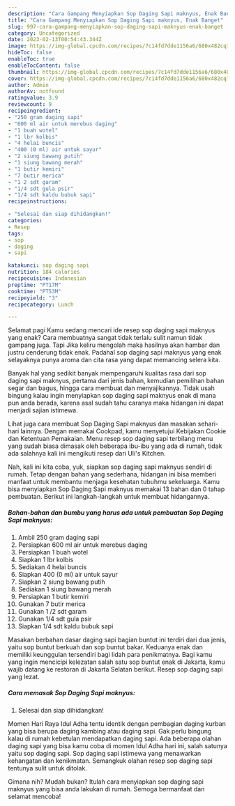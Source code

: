 ```yaml
---
description: "Cara Gampang Menyiapkan Sop Daging Sapi maknyus, Enak Banget"
title: "Cara Gampang Menyiapkan Sop Daging Sapi maknyus, Enak Banget"
slug: 997-cara-gampang-menyiapkan-sop-daging-sapi-maknyus-enak-banget
category: Uncategorized
date: 2023-02-13T00:54:43.344Z
image: https://img-global.cpcdn.com/recipes/7c14fd7dde1156a6/680x482cq70/sop-daging-sapi-maknyus-foto-resep-utama.jpg
hideToc: false
enableToc: true
enableTocContent: false
thumbnail: https://img-global.cpcdn.com/recipes/7c14fd7dde1156a6/680x482cq70/sop-daging-sapi-maknyus-foto-resep-utama.jpg
cover: https://img-global.cpcdn.com/recipes/7c14fd7dde1156a6/680x482cq70/sop-daging-sapi-maknyus-foto-resep-utama.jpg
author: Admin
authorAv: notfound
ratingvalue: 3.9
reviewcount: 9
recipeingredient:
- "250 gram daging sapi"
- "600 ml air untuk merebus daging"
- "1 buah wotel"
- "1 lbr kolbis"
- "4 helai buncis"
- "400 (0 ml) air untuk sayur"
- "2 siung bawang putih"
- "1 siung bawang merah"
- "1 butir kemiri"
- "7 butir merica"
- "1 2 sdt garam"
- "1/4 sdt gula psir"
- "1/4 sdt kaldu bubuk sapi"
recipeinstructions:

- "Selesai dan siap dihidangkan!"
categories:
- Resep
tags:
- sop
- daging
- sapi

katakunci: sop daging sapi 
nutrition: 184 calories
recipecuisine: Indonesian
preptime: "PT17M"
cooktime: "PT53M"
recipeyield: "3"
recipecategory: Lunch

---
```



Selamat pagi Kamu sedang mencari ide resep sop daging sapi maknyus yang enak? Cara membuatnya sangat tidak terlalu sulit namun tidak gampang juga. Tapi Jika keliru mengolah maka hasilnya akan hambar dan justru cenderung tidak enak. Padahal sop daging sapi maknyus yang enak selayaknya punya aroma dan cita rasa yang dapat memancing selera kita.


Banyak hal yang sedikit banyak mempengaruhi kualitas rasa dari sop daging sapi maknyus, pertama dari jenis bahan, kemudian pemilihan bahan segar dan bagus, hingga cara membuat dan menyajikannya. Tidak usah bingung kalau ingin menyiapkan sop daging sapi maknyus enak di mana pun anda berada, karena asal sudah tahu caranya maka hidangan ini dapat menjadi sajian istimewa.

Lihat juga cara membuat Sop Daging Sapi maknyus dan masakan sehari-hari lainnya. Dengan memakai Cookpad, kamu menyetujui Kebijakan Cookie dan Ketentuan Pemakaian. Menu resep sop daging sapi terbilang menu yang sudah biasa dimasak oleh beberapa ibu-ibu yang ada di rumah, tidak ada salahnya kali ini mengikuti resep dari Uli&#39;s Kitchen.


Nah, kali ini kita coba, yuk, siapkan sop daging sapi maknyus sendiri di rumah. Tetap dengan bahan yang sederhana, hidangan ini bisa memberi manfaat untuk membantu menjaga kesehatan tubuhmu sekeluarga. Kamu bisa menyiapkan Sop Daging Sapi maknyus memakai 13 bahan dan 0 tahap pembuatan. Berikut ini langkah-langkah untuk membuat hidangannya.

<!--inarticleads1-->

##### Bahan-bahan dan bumbu yang harus ada untuk pembuatan Sop Daging Sapi maknyus:

1. Ambil 250 gram daging sapi
1. Persiapkan 600 ml air untuk merebus daging
1. Persiapkan 1 buah wotel
1. Siapkan 1 lbr kolbis
1. Sediakan 4 helai buncis
1. Siapkan 400 (0 ml) air untuk sayur
1. Siapkan 2 siung bawang putih
1. Sediakan 1 siung bawang merah
1. Persiapkan 1 butir kemiri
1. Gunakan 7 butir merica
1. Gunakan 1 /2 sdt garam
1. Gunakan 1/4 sdt gula psir
1. Siapkan 1/4 sdt kaldu bubuk sapi


Masakan berbahan dasar daging sapi bagian buntut ini terdiri dari dua jenis, yaitu sop buntut berkuah dan sop buntut bakar. Keduanya enak dan memiliki keunggulan tersendiri bagi lidah para penikmatnya. Bagi kamu yang ingin mencicipi kelezatan salah satu sop buntut enak di Jakarta, kamu wajib datang ke restoran di Jakarta Selatan berikut. Resep sop daging sapi yang lezat. 

<!--inarticleads2-->

##### Cara memasak Sop Daging Sapi maknyus:


1. Selesai dan siap dihidangkan!

Momen Hari Raya Idul Adha tentu identik dengan pembagian daging kurban yang bisa berupa daging kambing atau daging sapi. Gak perlu bingung kalau di rumah kebetulan mendapatkan daging sapi. Ada beberapa olahan daging sapi yang bisa kamu coba di momen Idul Adha hari ini, salah satunya yaitu sop daging sapi. Sop daging sapi istimewa yang menawarkan kehangatan dan kenikmatan. Semangkuk olahan resep sop daging sapi tentunya sulit untuk ditolak. 

Gimana nih? Mudah bukan? Itulah cara menyiapkan sop daging sapi maknyus yang bisa anda lakukan di rumah. Semoga bermanfaat dan selamat mencoba!
